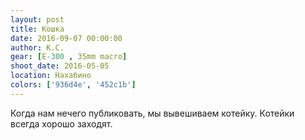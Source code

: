 ```yaml
---
layout: post
title: Кошка
date: 2016-09-07 00:00:00
author: К.С.
gear: [E-300 , 35mm macro]
shoot_date: 2016-05-05
location: Нахабино
colors: ['936d4e', '452c1b']
---
```


Когда нам нечего публиковать, мы вывешиваем котейку. Котейки всегда хорошо заходят.
